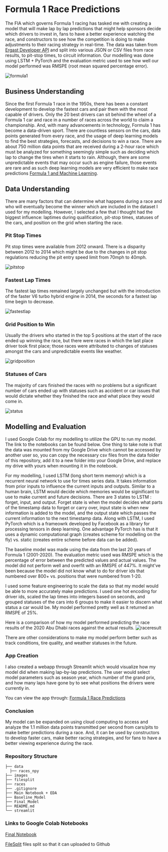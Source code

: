 # Formula 1 Race Predictions

The FIA which governs Formula 1 racing has tasked me with creating a model that will make lap by lap predictions that might help sponsors decide which drivers to invest in, fans to have a better experience watching the race, and constructors to see how the competition is doing to make adjustments to their racing strategy in real-time. The data was taken from [Ergast Developer API](http://ergast.com/mrd/) and split into various JSON or CSV files from race results, to pit-stop times, to circuit information. Our modelling was done using LSTM + PyTorch and the evaluation metric used to see how well our model performed was RMSPE (root mean squared percentage error).

![formula1](https://github.com/gregoryhhan/formula1_capstone/blob/main/images/f1_banner.jpg)

## Business Understanding

Since the first Formula 1 race in the 1950s, there has been a constant development to develop the fastest cars and pair them with the most capable of drivers. Only the 20 best drivers can sit behind the wheel of a Formula 1 car and race in a number of races across the world to claim a championship. And, with many advancements in technology, Formula 1 has become a data-driven sport. There are countless sensors on the cars, data points generated from every race, and the usage of deep learning models to find the best strategies, forecasts, and decisions to win a race. There are about 750 million data points that are received during a 2-hour race which must be analyzed for something seemingly simple such as deciding which lap to change the tires when it starts to rain. Although, there are some unpredictable events that may occur such as engine failure, those events are rare and as such deep learning models are very efficient to make race predictions [Formula 1 and Machine Learning](https://becominghuman.ai/formula-1-and-machine-learning-62d1f7166c41).

## Data Understanding

There are many factors that can determine what happens during a race and who will eventually become the winner which are included in the dataset I used for my modelling. However, I selected a few that I thought had the biggest influence: laptimes during qualification, pit-stop times, statuses of the cars, and position on the grid when starting the race.

### Pit Stop Times

Pit stop times were available from 2012 onward. There is a disparity between 2012 to 2014 which might be due to the changes in pit stop regulations reducing the pit entry speed limit from 70mph to 40mph.

![pitstop](https://github.com/gregoryhhan/formula1_capstone/blob/main/images/pitstop_times.png)

### Fastest Lap Times

The fastest lap times remained largely unchanged but with the introduction of the faster V6 turbo hybrid engine in 2014, the seconds for a fastest lap time begin to decrease.

![fastestlap](https://github.com/gregoryhhan/formula1_capstone/blob/main/images/fastest_laptimes.png)

### Grid Position to Win

Usually the drivers who started in the top 5 positions at the start of the race ended up winning the race, but there were races in which the last place driver took first place; those races were attributed to changes of statuses amongst the cars and unpredictable events like weather.

![gridposition](https://github.com/gregoryhhan/formula1_capstone/blob/main/images/grid_positions.png)

### Statuses of Cars

The majority of cars finished the races with no problems but a significant number of cars ended up with statuses such as accident or car issues that would dictate whether they finished the race and what place they would come in.

![status](https://github.com/gregoryhhan/formula1_capstone/blob/main/images/statuses.png)

## Modelling and Evaluation

I used Google Colab for my modelling to utilize the GPU to run my model. The link to the notebooks can be found below. One thing to take note is that the data was mounted from my Google Drive which cannot be accessed by another user so, you can copy the necessary csv files from the data folder of this repository, add it to a new folder into your Google Drive, and replace my drive with yours when mounting it in the notebook.

For my modelling, I used LSTM (long short term memory) which is a recurrent neural network to use for times series data. It takes information from prior inputs to influence the current inputs and outputs. Similar to a human brain, LSTM would decide which memories would be siginificant to use to make current and future decisions. There are 3 states to LSTM : forget, input, and output. Forget state is when the model decides what parts of the timestamp data to forget or carry over, input state is when new information is added to the model, and the output state which passes the current information to the next timestamp data. Along with LSTM, I used PyTorch which is a frameowrk developed by Facebook as a library for processing tensors in deep learning. One advantage PyTorch has is that it uses a dynamic computational graph (creates scheme for modelling on the fly)  vs. static (creates entire scheme before data can be added).

The baseline model was made using the data from the last 20 years of Formula 1 (2001-2020). The evaluation metric used was RMSPE which is the percentage of error between the predicted values and actual values. The model did not perform well and overfit with an RMSPE of 447%. It might've been because the model did not know what to do for driver ids that numbered over 800+ vs. positions that were numbered from 1-20. 

I used some feature engineering to scale the data so that my model would be able to more accurately make predictions. I used one hot encoding for driver ids, scaled the lap times into integers based on seconds, and grouped statuses of the cars into 6 groups to make it easier to discern what status a car would be. My model performed pretty well as it returned an RMSPE of 25%. 

Here is a comparison of how my model performed predicting the race results of the 2020 Abu Dhabi races against the actual results. 
![raceresult](https://github.com/gregoryhhan/formula1_capstone/blob/main/images/abudhabi.png)

There are other considerations to make my model perform better such as track conditions, tire quality, and weather statuses in the future.

### App Creation

I also created a webapp through Streamlit which would visualize how my model did when making lap-by-lap predictions. The user would select model parameters such as season year, which number of the grand prix, and how many laps have gone by to see what positions the drivers were currently in.

You can view the app through: [Formula 1 Race Predictions](https://gregoryhhan.wixsite.com/my-site-1)

### Conclusion

My model can be expanded on using cloud computing to access and analyze the 1.1 million data points transmitted per second from cars/pits to make better predictions during a race. And, it can be used by constructors to develop faster cars, make better racing strategies, and for fans to have a better viewing experience during the race.

### Repository Structure

```
├── data
  ├── races_npy 
├── images 
├── filesplit
├── races
├── .gitignore                                   
├── Main Notebook + EDA
├── Baseline_Model
├── Final_Model
├── README.md
└── streamlit 
```
### Links to Google Colab Notebooks
[Final Notebook](https://colab.research.google.com/drive/12gNChHZ3J0Kv1srlolbN9bzCqiYnrOSU?usp=sharing)

[FileSplit](https://colab.research.google.com/drive/12nRRpCB650WTeWnnVagb8xd72jTJW3d0?usp=sharing) files split so that it can uploaded to Github

